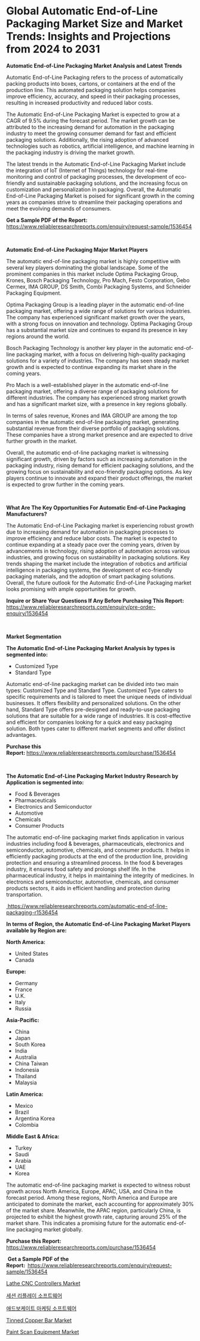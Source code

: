 <p><h1>Global Automatic End-of-Line Packaging Market Size and Market Trends: Insights and Projections from 2024 to 2031</h1></p><p><strong>Automatic End-of-Line Packaging Market Analysis and Latest Trends</strong></p>
<p><p>Automatic End-of-Line Packaging refers to the process of automatically packing products into boxes, cartons, or containers at the end of the production line. This automated packaging solution helps companies improve efficiency, accuracy, and speed in their packaging processes, resulting in increased productivity and reduced labor costs.</p><p>The Automatic End-of-Line Packaging Market is expected to grow at a CAGR of 9.5% during the forecast period. The market growth can be attributed to the increasing demand for automation in the packaging industry to meet the growing consumer demand for fast and efficient packaging solutions. Additionally, the rising adoption of advanced technologies such as robotics, artificial intelligence, and machine learning in the packaging industry is driving the market growth.</p><p>The latest trends in the Automatic End-of-Line Packaging Market include the integration of IoT (Internet of Things) technology for real-time monitoring and control of packaging processes, the development of eco-friendly and sustainable packaging solutions, and the increasing focus on customization and personalization in packaging. Overall, the Automatic End-of-Line Packaging Market is poised for significant growth in the coming years as companies strive to streamline their packaging operations and meet the evolving demands of consumers.</p></p>
<p><strong>Get a Sample PDF of the Report:&nbsp;</strong> <a href="https://www.reliableresearchreports.com/enquiry/request-sample/1536454">https://www.reliableresearchreports.com/enquiry/request-sample/1536454</a></p>
<p>&nbsp;</p>
<p><strong>Automatic End-of-Line Packaging Major Market Players</strong></p>
<p><p>The automatic end-of-line packaging market is highly competitive with several key players dominating the global landscape. Some of the prominent companies in this market include Optima Packaging Group, Krones, Bosch Packaging Technology, Pro Mach, Festo Corporation, Gebo Cermex, IMA GROUP, DS Smith, Combi Packaging Systems, and Schneider Packaging Equipment.</p><p>Optima Packaging Group is a leading player in the automatic end-of-line packaging market, offering a wide range of solutions for various industries. The company has experienced significant market growth over the years, with a strong focus on innovation and technology. Optima Packaging Group has a substantial market size and continues to expand its presence in key regions around the world.</p><p>Bosch Packaging Technology is another key player in the automatic end-of-line packaging market, with a focus on delivering high-quality packaging solutions for a variety of industries. The company has seen steady market growth and is expected to continue expanding its market share in the coming years.</p><p>Pro Mach is a well-established player in the automatic end-of-line packaging market, offering a diverse range of packaging solutions for different industries. The company has experienced strong market growth and has a significant market size, with a presence in key regions globally.</p><p>In terms of sales revenue, Krones and IMA GROUP are among the top companies in the automatic end-of-line packaging market, generating substantial revenue from their diverse portfolio of packaging solutions. These companies have a strong market presence and are expected to drive further growth in the market.</p><p>Overall, the automatic end-of-line packaging market is witnessing significant growth, driven by factors such as increasing automation in the packaging industry, rising demand for efficient packaging solutions, and the growing focus on sustainability and eco-friendly packaging options. As key players continue to innovate and expand their product offerings, the market is expected to grow further in the coming years.</p></p>
<p>&nbsp;</p>
<p><strong>What Are The Key Opportunities For Automatic End-of-Line Packaging Manufacturers?</strong></p>
<p><p>The Automatic End-of-Line Packaging market is experiencing robust growth due to increasing demand for automation in packaging processes to improve efficiency and reduce labor costs. The market is expected to continue expanding at a steady pace over the coming years, driven by advancements in technology, rising adoption of automation across various industries, and growing focus on sustainability in packaging solutions. Key trends shaping the market include the integration of robotics and artificial intelligence in packaging systems, the development of eco-friendly packaging materials, and the adoption of smart packaging solutions. Overall, the future outlook for the Automatic End-of-Line Packaging market looks promising with ample opportunities for growth.</p></p>
<p><strong>Inquire or Share Your Questions If Any Before Purchasing This Report:</strong> <a href="https://www.reliableresearchreports.com/enquiry/pre-order-enquiry/1536454">https://www.reliableresearchreports.com/enquiry/pre-order-enquiry/1536454</a></p>
<p>&nbsp;</p>
<p><strong>Market Segmentation</strong></p>
<p><strong>The Automatic End-of-Line Packaging Market Analysis by types is segmented into:</strong></p>
<p><ul><li>Customized Type</li><li>Standard Type</li></ul></p>
<p><p>Automatic end-of-line packaging market can be divided into two main types: Customized Type and Standard Type. Customized Type caters to specific requirements and is tailored to meet the unique needs of individual businesses. It offers flexibility and personalized solutions. On the other hand, Standard Type offers pre-designed and ready-to-use packaging solutions that are suitable for a wide range of industries. It is cost-effective and efficient for companies looking for a quick and easy packaging solution. Both types cater to different market segments and offer distinct advantages.</p></p>
<p><strong>Purchase this Report:&nbsp;</strong><a href="https://www.reliableresearchreports.com/purchase/1536454">https://www.reliableresearchreports.com/purchase/1536454</a></p>
<p>&nbsp;</p>
<p><strong>The Automatic End-of-Line Packaging Market Industry Research by Application is segmented into:</strong></p>
<p><ul><li>Food & Beverages</li><li>Pharmaceuticals</li><li>Electronics and Semiconductor</li><li>Automotive</li><li>Chemicals</li><li>Consumer Products</li></ul></p>
<p><p>The automatic end-of-line packaging market finds application in various industries including food & beverages, pharmaceuticals, electronics and semiconductor, automotive, chemicals, and consumer products. It helps in efficiently packaging products at the end of the production line, providing protection and ensuring a streamlined process. In the food & beverages industry, it ensures food safety and prolongs shelf life. In the pharmaceutical industry, it helps in maintaining the integrity of medicines. In electronics and semiconductor, automotive, chemicals, and consumer products sectors, it aids in efficient handling and protection during transportation.</p></p>
<p><a href="https://www.reliableresearchreports.com/automatic-end-of-line-packaging-r1536454">&nbsp;https://www.reliableresearchreports.com/automatic-end-of-line-packaging-r1536454</a></p>
<p><strong>In terms of Region, the Automatic End-of-Line Packaging Market Players available by Region are:</strong></p>
<p>
    <p> <strong> North America: </strong>
        <ul>
            <li>United States</li>
            <li>Canada</li>
        </ul>
        </p> 
    <p> <strong> Europe: </strong>
        <ul>
            <li>Germany</li>
            <li>France</li>
            <li>U.K.</li>
            <li>Italy</li>
            <li>Russia</li>
        </ul>
        </p> 
    <p> <strong> Asia-Pacific: </strong>
        <ul>
            <li>China</li>
            <li>Japan</li>
            <li>South Korea</li>
            <li>India</li>
            <li>Australia</li>
            <li>China Taiwan</li>
            <li>Indonesia</li>
            <li>Thailand</li>
            <li>Malaysia</li>
        </ul>
        </p> 
    <p> <strong> Latin America: </strong>
        <ul>
            <li>Mexico</li>
            <li>Brazil</li>
            <li>Argentina Korea</li>
            <li>Colombia</li>
        </ul>
        </p> 
    <p> <strong> Middle East & Africa: </strong>
        <ul>
            <li>Turkey</li>
            <li>Saudi</li>
            <li>Arabia</li>
            <li>UAE</li>
            <li>Korea</li>
        </ul>
    </p>
    </p>
<p><p>The automatic end-of-line packaging market is expected to witness robust growth across North America, Europe, APAC, USA, and China in the forecast period. Among these regions, North America and Europe are anticipated to dominate the market, each accounting for approximately 30% of the market share. Meanwhile, the APAC region, particularly China, is projected to exhibit the highest growth rate, capturing around 25% of the market share. This indicates a promising future for the automatic end-of-line packaging market globally.</p></p>
<p><strong>Purchase this Report: </strong><a href="https://www.reliableresearchreports.com/purchase/1536454">https://www.reliableresearchreports.com/purchase/1536454</a></p>
<p>&nbsp;<strong>Get a Sample PDF of the Report:&nbsp;&nbsp;</strong><a href="https://www.reliableresearchreports.com/enquiry/request-sample/1536454">https://www.reliableresearchreports.com/enquiry/request-sample/1536454</a></p>
<p><strong></strong></p>
<p><p><a href="https://github.com/pjcfca/Market-Research-Report-List-2/blob/main/lathe-cnc-controllers-market.md">Lathe CNC Controllers Market</a></p><p><a href="https://github.com/crfsywufhm81415/Market-Research-Report-List-1/blob/main/632357737107.md">세션 리플레이 소프트웨어</a></p><p><a href="https://github.com/iansanftyord09878/Market-Research-Report-List-1/blob/main/529671337106.md">애드보케이트 마케팅 소프트웨어</a></p><p><a href="https://issuu.com/reportprime-2/docs/tinned-copper-bar-market-size-2030.pptx">Tinned Copper Bar Market</a></p><p><a href="https://github.com/johnbach50/Market-Research-Report-List-3/blob/main/paint-scan-equipment-market.md">Paint Scan Equipment Market</a></p></p>
